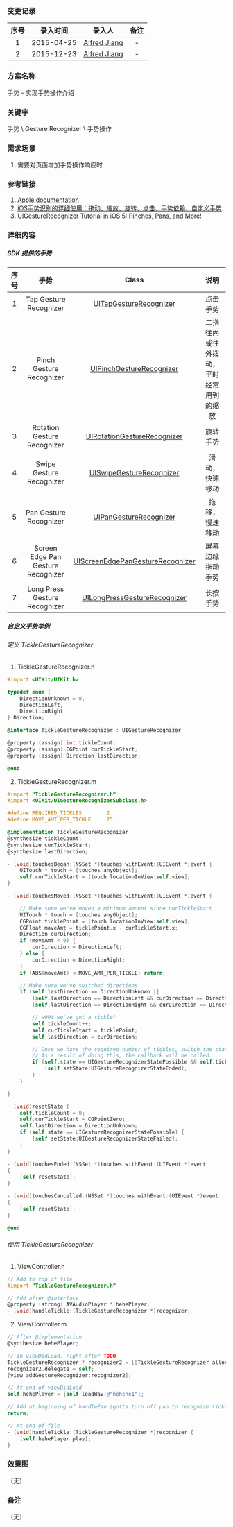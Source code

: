 ### 变更记录

| 序号 | 录入时间 | 录入人 | 备注 |
|:--------:|:--------:|:--------:|:--------:|
| 1 | 2015-04-25 | [Alfred Jiang](https://github.com/viktyz) | - |
| 2 | 2015-12-23 | [Alfred Jiang](https://github.com/viktyz) | - |

### 方案名称

手势 - 实现手势操作介绍

### 关键字

手势 \ Gesture Recognizer \ 手势操作

### 需求场景

1. 需要对页面增加手势操作响应时

### 参考链接

1. [Apple documentation](https://developer.apple.com/library/ios/navigation/)
2. [iOS手势识别的详细使用：拖动、缩放、旋转、点击、手势依赖、自定义手势](http://blog.jobbole.com/65846/)
3. [UIGestureRecognizer Tutorial in iOS 5: Pinches, Pans, and More!](http://www.raywenderlich.com/6567/uigesturerecognizer-tutorial-in-ios-5-pinches-pans-and-more)

### 详细内容

##### SDK 提供的手势

| 序号 | 手势 | Class | 说明 |
|:-------------: |:---------------:|:-------------:|:-------------:|
| 1 | Tap Gesture Recognizer | [UITapGestureRecognizer](https://developer.apple.com/library/ios/documentation/UIKit/Reference/UITapGestureRecognizer_Class/) | 点击手势 |
| 2 | Pinch Gesture Recognizer | [UIPinchGestureRecognizer](https://developer.apple.com/library/ios/documentation/UIKit/Reference/UIPinchGestureRecognizer_Class/) | 二指往內或往外拨动，平时经常用到的缩放 |
| 3 | Rotation Gesture Recognizer | [UIRotationGestureRecognizer](https://developer.apple.com/library/ios/documentation/UIKit/Reference/UIRotationGestureRecognizer_Class/) | 旋转手势 |
| 4 | Swipe Gesture Recognizer | [UISwipeGestureRecognizer](https://developer.apple.com/library/ios/documentation/UIKit/Reference/UISwipeGestureRecognizer_Class/) | 滑动，快速移动 |
| 5 | Pan Gesture Recognizer | [UIPanGestureRecognizer](https://developer.apple.com/library/ios/documentation/UIKit/Reference/UIPanGestureRecognizer_Class/) | 拖移，慢速移动 |
| 6 | Screen Edge Pan Gesture Recognizer | [UIScreenEdgePanGestureRecognizer](https://developer.apple.com/library/ios/documentation/UIKit/Reference/UIScreenEdgePanGestureRecognizer_Class/) | 屏幕边缘拖动手势 |
| 7 | Long Press Gesture Recognizer | [UILongPressGestureRecognizer](https://developer.apple.com/library/ios/documentation/UIKit/Reference/UILongPressGestureRecognizer_Class/) | 长按手势 |


##### 自定义手势举例

###### 定义 TickleGestureRecognizer

1. TickleGestureRecognizer.h
```objectivec
#import <UIKit/UIKit.h>

typedef enum {
    DirectionUnknown = 0,
    DirectionLeft,
    DirectionRight
} Direction;

@interface TickleGestureRecognizer : UIGestureRecognizer

@property (assign) int tickleCount;
@property (assign) CGPoint curTickleStart;
@property (assign) Direction lastDirection;

@end
```

2. TickleGestureRecognizer.m
```objectivec
#import "TickleGestureRecognizer.h"
#import <UIKit/UIGestureRecognizerSubclass.h>

#define REQUIRED_TICKLES        2
#define MOVE_AMT_PER_TICKLE     25

@implementation TickleGestureRecognizer
@synthesize tickleCount;
@synthesize curTickleStart;
@synthesize lastDirection;

- (void)touchesBegan:(NSSet *)touches withEvent:(UIEvent *)event {
    UITouch * touch = [touches anyObject];
    self.curTickleStart = [touch locationInView:self.view];
}

- (void)touchesMoved:(NSSet *)touches withEvent:(UIEvent *)event {

    // Make sure we've moved a minimum amount since curTickleStart
    UITouch * touch = [touches anyObject];
    CGPoint ticklePoint = [touch locationInView:self.view];
    CGFloat moveAmt = ticklePoint.x - curTickleStart.x;
    Direction curDirection;
    if (moveAmt < 0) {
        curDirection = DirectionLeft;
    } else {
        curDirection = DirectionRight;
    }
    if (ABS(moveAmt) < MOVE_AMT_PER_TICKLE) return;

    // Make sure we've switched directions
    if (self.lastDirection == DirectionUnknown ||
        (self.lastDirection == DirectionLeft && curDirection == DirectionRight) ||
        (self.lastDirection == DirectionRight && curDirection == DirectionLeft)) {

        // w00t we've got a tickle!
        self.tickleCount++;
        self.curTickleStart = ticklePoint;
        self.lastDirection = curDirection;

        // Once we have the required number of tickles, switch the state to ended.
        // As a result of doing this, the callback will be called.
        if (self.state == UIGestureRecognizerStatePossible && self.tickleCount > REQUIRED_TICKLES) {
            [self setState:UIGestureRecognizerStateEnded];
        }
    }

}

- (void)resetState {
    self.tickleCount = 0;
    self.curTickleStart = CGPointZero;
    self.lastDirection = DirectionUnknown;
    if (self.state == UIGestureRecognizerStatePossible) {
        [self setState:UIGestureRecognizerStateFailed];
    }
}

- (void)touchesEnded:(NSSet *)touches withEvent:(UIEvent *)event
{
    [self resetState];
}

- (void)touchesCancelled:(NSSet *)touches withEvent:(UIEvent *)event
{
    [self resetState];
}

@end
```

###### 使用 TickleGestureRecognizer

1. ViewController.h
```objectivec
// Add to top of file
#import "TickleGestureRecognizer.h"

// Add after @interface
@property (strong) AVAudioPlayer * hehePlayer;
- (void)handleTickle:(TickleGestureRecognizer *)recognizer;
```

2. ViewController.m
```objectivec
// After @implementation
@synthesize hehePlayer;

// In viewDidLoad, right after TODO
TickleGestureRecognizer * recognizer2 = [[TickleGestureRecognizer alloc] initWithTarget:self action:@selector(handleTickle:)];
recognizer2.delegate = self;
[view addGestureRecognizer:recognizer2];

// At end of viewDidLoad
self.hehePlayer = [self loadWav:@"hehehe1"];

// Add at beginning of handlePan (gotta turn off pan to recognize tickles)
return;

// At end of file
- (void)handleTickle:(TickleGestureRecognizer *)recognizer {
    [self.hehePlayer play];
}
```

### 效果图
（无）

### 备注
（无）